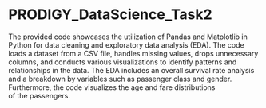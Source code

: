 # PRODIGY_DataScience_Task2
The provided code showcases the utilization of Pandas and Matplotlib in Python for data cleaning and exploratory data analysis (EDA).
The code loads a dataset from a CSV file, handles missing values, drops unnecessary columns, and conducts various visualizations to identify patterns and relationships in the data.
The EDA includes an overall survival rate analysis and a breakdown by variables such as passenger class and gender.
Furthermore, the code visualizes the age and fare distributions of the passengers.
